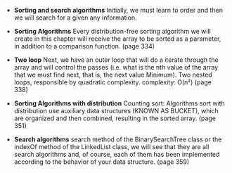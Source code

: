 - **Sorting and search algorithms**
  Initially, we must learn to order and then we will search for a
  given any information.

- **Sorting Algorithms**
  Every distribution-free sorting algorithm we will create in this
  chapter will receive the array to be sorted as a parameter,
  in addition to a comparison function. (page 334)

- **Two loop**
  Next, we have an outer loop that will do a iterate through
  the array and will control the passes (i.e. what is the nth value
  of the array that we must find next, that is, the next value
  Minimum).
  Two nested loops, responsible by quadratic complexity.
  complexity: O(n²) (page 338)

- **Sorting Algorithms with distribution**
  Counting sort: Algorithms sort with distribution use auxiliary
  data structures (KNOWN AS BUCKET), which are organized and then
  combined, resulting in the sorted array. (page 351)

- **Search algorithms**
  search method of the BinarySearchTree class or the indexOf method
  of the LinkedList class, we will see that they are all search algorithms
  and, of course, each of them has been implemented according to the behavior
  of your data structure. (page 359)
